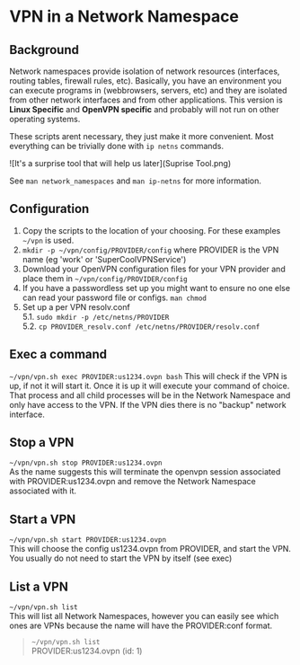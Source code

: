 # VPN in a Network Namespace

## Background
Network namespaces provide isolation of network resources (interfaces, routing tables, firewall rules, etc).  Basically, you have an environment you can execute programs in (webbrowsers, servers, etc) and they are isolated from other network interfaces and from other applications.  This version is **Linux Specific** and **OpenVPN specific** and probably will not run on other operating systems.

These scripts arent necessary, they just make it more convenient.  Most everything can be trivially done with ```ip netns``` commands.

![It's a surprise tool that will help us later](Suprise Tool.png)

See ```man network_namespaces``` and ```man ip-netns``` for more information.

## Configuration
1. Copy the scripts to the location of your choosing.  For these examples ```~/vpn``` is used.  
2. ```mkdir -p ~/vpn/config/PROVIDER/config``` where PROVIDER is the VPN name (eg 'work' or 'SuperCoolVPNService')
3. Download your OpenVPN configuration files for your VPN provider and place them in ```~/vpn/config/PROVIDER/config```
4. If you have a passwordless set up you might want to ensure no one else can read your password file or configs.  ```man chmod```
5. Set up a per VPN resolv.conf  
    5.1. ```sudo mkdir -p /etc/netns/PROVIDER```  
    5.2. ```cp PROVIDER_resolv.conf /etc/netns/PROVIDER/resolv.conf```  

## Exec a command
```~/vpn/vpn.sh exec PROVIDER:us1234.ovpn bash```
This will check if the VPN is up, if not it will start it.  Once it is up it will execute your command of choice.  That process and all child processes will be in the Network Namespace and only have access to the VPN.  If the VPN dies there is no "backup" network interface.

## Stop a VPN
```~/vpn/vpn.sh stop PROVIDER:us1234.ovpn```  
As the name suggests this will terminate the openvpn session associated with PROVIDER:us1234.ovpn and remove the Network Namespace associated with it.  

## Start a VPN
```~/vpn/vpn.sh start PROVIDER:us1234.ovpn```  
This will choose the config us1234.ovpn from PROVIDER, and start the VPN.  You usually do not need to start the VPN by itself (see exec)

## List a VPN
```~/vpn/vpn.sh list```  
This will list all Network Namespaces, however you can easily see which ones are VPNs because the name will have the PROVIDER:conf format.
> ```~/vpn/vpn.sh list```  
> PROVIDER:us1234.ovpn (id: 1)
